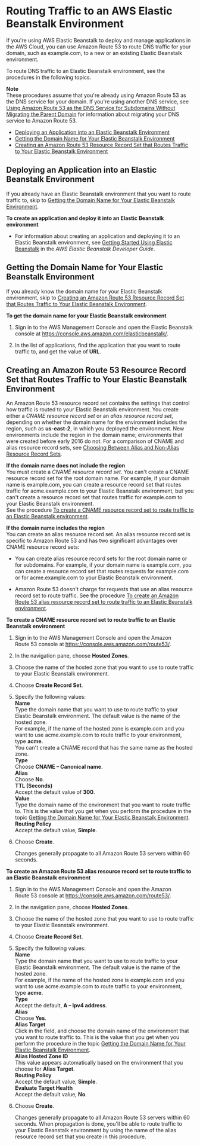 # Routing Traffic to an AWS Elastic Beanstalk Environment<a name="routing-to-beanstalk-environment"></a>

If you're using AWS Elastic Beanstalk to deploy and manage applications in the AWS Cloud, you can use Amazon Route 53 to route DNS traffic for your domain, such as example\.com, to a new or an existing Elastic Beanstalk environment\.

To route DNS traffic to an Elastic Beanstalk environment, see the procedures in the following topics\.

**Note**  
These procedures assume that you're already using Amazon Route 53 as the DNS service for your domain\. If you're using another DNS service, see [Using Amazon Route 53 as the DNS Service for Subdomains Without Migrating the Parent Domain](creating-migrating.md) for information about migrating your DNS service to Amazon Route 53\. 


+ [Deploying an Application into an Elastic Beanstalk Environment](#routing-to-beanstalk-environment-deploy)
+ [Getting the Domain Name for Your Elastic Beanstalk Environment](#routing-to-beanstalk-environment-get-domain-name)
+ [Creating an Amazon Route 53 Resource Record Set that Routes Traffic to Your Elastic Beanstalk Environment](#routing-to-beanstalk-environment-create-resource-record-set)

## Deploying an Application into an Elastic Beanstalk Environment<a name="routing-to-beanstalk-environment-deploy"></a>

If you already have an Elastic Beanstalk environment that you want to route traffic to, skip to [Getting the Domain Name for Your Elastic Beanstalk Environment](#routing-to-beanstalk-environment-get-domain-name)\.

**To create an application and deploy it into an Elastic Beanstalk environment**

+ For information about creating an application and deploying it to an Elastic Beanstalk environment, see [Getting Started Using Elastic Beanstalk](http://docs.aws.amazon.com/elasticbeanstalk/latest/dg/GettingStarted.html) in the *AWS Elastic Beanstalk Developer Guide*\.

## Getting the Domain Name for Your Elastic Beanstalk Environment<a name="routing-to-beanstalk-environment-get-domain-name"></a>

If you already know the domain name for your Elastic Beanstalk environment, skip to [Creating an Amazon Route 53 Resource Record Set that Routes Traffic to Your Elastic Beanstalk Environment](#routing-to-beanstalk-environment-create-resource-record-set)\.

**To get the domain name for your Elastic Beanstalk environment**

1. Sign in to the AWS Management Console and open the Elastic Beanstalk console at [https://console\.aws\.amazon\.com/elasticbeanstalk/](https://console.aws.amazon.com/elasticbeanstalk/)\.

1. In the list of applications, find the application that you want to route traffic to, and get the value of **URL**\.

## Creating an Amazon Route 53 Resource Record Set that Routes Traffic to Your Elastic Beanstalk Environment<a name="routing-to-beanstalk-environment-create-resource-record-set"></a>

An Amazon Route 53 resource record set contains the settings that control how traffic is routed to your Elastic Beanstalk environment\. You create either a *CNAME resource record set* or an *alias resource record set*, depending on whether the domain name for the environment includes the region, such as **us\-east\-2**, in which you deployed the environment\. New environments include the region in the domain name; environments that were created before early 2016 do not\. For a comparison of CNAME and alias resource record sets, see [Choosing Between Alias and Non\-Alias Resource Record Sets](resource-record-sets-choosing-alias-non-alias.md)\.

**If the domain name does not include the region**  
You must create a *CNAME resource record set*\. You can't create a CNAME resource record set for the root domain name\. For example, if your domain name is example\.com, you can create a resource record set that routes traffic for acme\.example\.com to your Elastic Beanstalk environment, but you can't create a resource record set that routes traffic for example\.com to your Elastic Beanstalk environment\.  
See the procedure [To create a CNAME resource record set to route traffic to an Elastic Beanstalk environment](#routing-to-beanstalk-environment-create-cname-procedure)\.

**If the domain name includes the region**  
You can create an alias resource record set\. An alias resource record set is specific to Amazon Route 53 and has two significant advantages over CNAME resource record sets:  

+ You can create alias resource record sets for the root domain name or for subdomains\. For example, if your domain name is example\.com, you can create a resource record set that routes requests for example\.com or for acme\.example\.com to your Elastic Beanstalk environment\.

+ Amazon Route 53 doesn't charge for requests that use an alias resource record set to route traffic\.
See the procedure [To create an Amazon Route 53 alias resource record set to route traffic to an Elastic Beanstalk environment](#routing-to-beanstalk-environment-create-alias-procedure)\.

**To create a CNAME resource record set to route traffic to an Elastic Beanstalk environment**

1. Sign in to the AWS Management Console and open the Amazon Route 53 console at [https://console\.aws\.amazon\.com/route53/](https://console.aws.amazon.com/route53/)\.

1. In the navigation pane, choose **Hosted Zones**\.

1. Choose the name of the hosted zone that you want to use to route traffic to your Elastic Beanstalk environment\.

1. Choose **Create Record Set**\.

1. Specify the following values:  
**Name**  
Type the domain name that you want to use to route traffic to your Elastic Beanstalk environment\. The default value is the name of the hosted zone\.  
For example, if the name of the hosted zone is example\.com and you want to use acme\.example\.com to route traffic to your environment, type **acme**\.  
You can't create a CNAME record that has the same name as the hosted zone\.  
**Type**  
Choose **CNAME – Canonical name**\.  
**Alias**  
Choose **No**\.  
**TTL \(Seconds\)**  
Accept the default value of **300**\.  
**Value**  
Type the domain name of the environment that you want to route traffic to\. This is the value that you get when you perform the procedure in the topic [Getting the Domain Name for Your Elastic Beanstalk Environment](#routing-to-beanstalk-environment-get-domain-name)\.  
**Routing Policy**  
Accept the default value, **Simple**\.

1. Choose **Create**\.

   Changes generally propagate to all Amazon Route 53 servers within 60 seconds\. 

**To create an Amazon Route 53 alias resource record set to route traffic to an Elastic Beanstalk environment**

1. Sign in to the AWS Management Console and open the Amazon Route 53 console at [https://console\.aws\.amazon\.com/route53/](https://console.aws.amazon.com/route53/)\.

1. In the navigation pane, choose **Hosted Zones**\.

1. Choose the name of the hosted zone that you want to use to route traffic to your Elastic Beanstalk environment\.

1. Choose **Create Record Set**\.

1. Specify the following values:  
**Name**  
Type the domain name that you want to use to route traffic to your Elastic Beanstalk environment\. The default value is the name of the hosted zone\.  
For example, if the name of the hosted zone is example\.com and you want to use acme\.example\.com to route traffic to your environment, type **acme**\.  
**Type**  
Accept the default, **A – Ipv4 address**\.  
**Alias**  
Choose **Yes**\.  
**Alias Target**  
Click in the field, and choose the domain name of the environment that you want to route traffic to\. This is the value that you get when you perform the procedure in the topic [Getting the Domain Name for Your Elastic Beanstalk Environment](#routing-to-beanstalk-environment-get-domain-name)\.  
**Alias Hosted Zone ID**  
This value appears automatically based on the environment that you choose for **Alias Target**\.  
**Routing Policy**  
Accept the default value, **Simple**\.  
**Evaluate Target Health**  
Accept the default value, **No**\.

1. Choose **Create**\.

   Changes generally propagate to all Amazon Route 53 servers within 60 seconds\. When propagation is done, you'll be able to route traffic to your Elastic Beanstalk environment by using the name of the alias resource record set that you create in this procedure\. 
